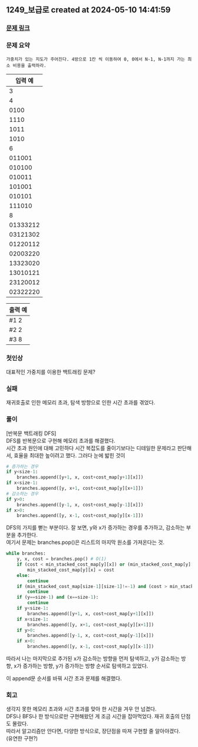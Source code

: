 ## 1249_보급로 created at 2024-05-10 14:41:59
### [문제 링크](https://swexpertacademy.com/main/code/problem/problemDetail.do?contestProbId=AV15QRX6APsCFAYD)

### 문제 요약
    가중치가 있는 지도가 주어진다. 4방으로 1칸 씩 이동하여 0, 0에서 N-1, N-1까지 가는 최소 비용을 출력하라.
    

| 입력 예 |
| --- |  
|3|
|4|
|0100|
|1110|
|1011|
|1010|
|6|
|011001|
|010100|
|010011|
|101001|
|010101|
|111010|
|8|
|01333212|
|03121302|
|01220112|
|02003220|
|13323020|
|13010121|
|23120012|
|02322220|

| 출력 예 |
| --- |
|#1 2|
|#2 2|
|#3 8|

### 첫인상
대표적인 가중치를 이용한 백트래킹 문제?

### 실패
재귀호출로 인한 메모리 초과, 탐색 방향으로 인한 시간 초과를 겪었다.

### 풀이   
[반복문 백트래킹 DFS]  
DFS를 반복문으로 구현해 메모리 초과를 해결했다.  
시간 초과 원인에 대해 고민하다 시간 복잡도를 줄이기보다는 디테일한 문제라고 판단해서, 효율을 최대한 높이려고 했다. 그러다 눈에 밟힌 것이
``` python
# 증가하는 경우
if y<size-1:
    branches.append([y+1, x, cost+cost_map[y+1][x]])
if x<size-1:
    branches.append([y, x+1, cost+cost_map[y][x+1]])
# 감소하는 경우
if y>0:
    branches.append([y-1, x, cost+cost_map[y-1][x]])
if x>0:
    branches.append([y, x-1, cost+cost_map[y][x-1]])
```
DFS의 가지를 뻗는 부분이다. 잘 보면, y와 x가 증가하는 경우를 추가하고, 감소하는 부분을 추가한다.  
여기서 문제는 branches.pop()은 리스트의 마지막 원소를 가져온다는 것.  
```python
while branches:
    y, x, cost = branches.pop() # O(1)
    if (cost < min_stacked_cost_map[y][x]) or (min_stacked_cost_map[y][x]==-1):
        min_stacked_cost_map[y][x] = cost
    else:
        continue
    if (min_stacked_cost_map[size-1][size-1]!=-1) and (cost > min_stacked_cost_map[size-1][size-1]):
        continue
    if (y==size-1) and (x==size-1):
        continue
    if y<size-1:
        branches.append([y+1, x, cost+cost_map[y+1][x]])
    if x<size-1:
        branches.append([y, x+1, cost+cost_map[y][x+1]])
    if y>0:
        branches.append([y-1, x, cost+cost_map[y-1][x]])
    if x>0:
        branches.append([y, x-1, cost+cost_map[y][x-1]])
```

따라서 나는 마지막으로 추가된 x가 감소하는 방향을 먼저 탐색하고, y가 감소하는 방향, x가 증가하는 방향, y가 증가하는 방향 순서로 탐색하고 있었다.

이 append문 순서를 바꿔 시간 초과 문제를 해결했다.

### 회고
생각지 못한 메모리 초과와 시간 초과를 맞아 한 시간을 겨우 안 넘겼다.  
DFS나 BFS나 한 방식으로만 구현해왔던 게 조금 시간을 잡아먹었다. 재귀 호출의 단점도 몰랐다.  
따라서 알고리즘만 안다면, 다양한 방식으로, 장단점을 따져 구현할 줄 알아야겠다.  
(유연한 구현?)  